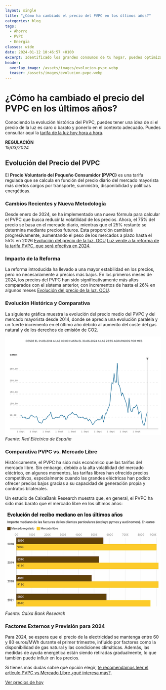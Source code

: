 ```yaml
---
layout: single
title: "¿Cómo ha cambiado el precio del PVPC en los últimos años?"
categories: blog
tags:
  - Ahorro
  - PVPC
  - Energia
classes: wide
date: 2024-01-12 10:46:57 +0100
excerpt: Identificado los grandes consumos de tu hogar, puedes optimizarlos con las horas más baratas para ahorrar en tu factura.
header:
  overlay_image: /assets/images/evolucion-pvpc.webp
  teaser: /assets/images/evolucion-pvpc.webp
---
```


# ¿Cómo ha cambiado el precio del PVPC en los últimos años?

Conociendo la evolución histórica del PVPC, puedes tener una idea de si el precio de la luz es caro o barato y ponerlo en el contexto adecuado. Puedes consultar aquí la [tarifa de la luz hoy hora a hora](/).

**REGULACIÓN**  
_15/03/2024_

## Evolución del Precio del PVPC

El **Precio Voluntario del Pequeño Consumidor (PVPC)** es una tarifa regulada que se calcula en función del precio diario del mercado mayorista más ciertos cargos por transporte, suministro, disponibilidad y políticas energéticas.

### Cambios Recientes y Nueva Metodología

Desde enero de 2024, se ha implementado una nueva fórmula para calcular el PVPC que busca reducir la volatilidad de los precios. Ahora, el 75% del precio se basa en el mercado diario, mientras que el 25% restante se determina mediante precios futuros. Esta proporción cambiará progresivamente, aumentando el peso de los mercados a plazo hasta el 55% en 2026 [Evolución del precio de la luz. OCU](https://www.ocu.org/vivienda-y-energia/gas-luz/informe/precio-luz) [Luz verde a la reforma de la tarifa PVPC, que será efectiva en 2024](https://www.lavanguardia.com/economia/20230613/9037428/luz-verde-reforma-tarifa-pvpc-sera-efectiva-2024.html).

### Impacto de la Reforma

La reforma introducida ha llevado a una mayor estabilidad en los precios, pero no necesariamente a precios más bajos. En los primeros meses de 2024, los precios del PVPC han sido significativamente más altos comparados con el sistema anterior, con incrementos de hasta el 26% en algunos meses [Evolución del precio de la luz. OCU](https://www.ocu.org/vivienda-y-energia/gas-luz/informe/precio-luz).

### Evolución Histórica y Comparativa

La siguiente gráfica muestra la evolución del precio medio del PVPC y del mercado mayorista desde 2014, donde se aprecia una evolución paralela y un fuerte incremento en el último año debido al aumento del coste del gas natural y de los derechos de emisión de CO2.

![Evolución histórica del PVPC y del mercado mayorista](/assets/images/grafica-pvpc.png)  
_Fuente: Red Eléctrica de España_

### Comparativa PVPC vs. Mercado Libre

Históricamente, el PVPC ha sido más económico que las tarifas del mercado libre. Sin embargo, debido a la alta volatilidad del mercado eléctrico, en algunos momentos, las tarifas libres han ofrecido precios competitivos, especialmente cuando las grandes eléctricas han podido ofrecer precios bajos gracias a su capacidad de generación propia y contratos bilaterales.

Un estudio de CaixaBank Research muestra que, en general, el PVPC ha sido más barato que el mercado libre en los últimos años:

![Comparativa del precio de la luz en mercado libre y regulado PVPC](/assets/images/grafica-caixa.jpg)  
_Fuente: Caixa Bank Research_

### Factores Externos y Previsión para 2024

Para 2024, se espera que el precio de la electricidad se mantenga entre 60 y 80 euros/MWh durante el primer trimestre, influido por factores como la disponibilidad de gas natural y las condiciones climáticas. Además, las medidas de ayuda energética están siendo retiradas gradualmente, lo que también puede influir en los precios.

Si tienes más dudas sobre qué opción elegir, [te recomendamos leer el artículo PVPC vs Mercado Libre ¿qué interesa más?](/PVPC-vs-mercado-libre-que-interesa/).

[Ver precios de hoy](/)
